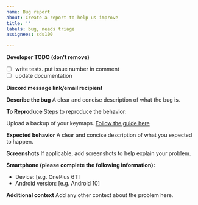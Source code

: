 ```yaml
---
name: Bug report
about: Create a report to help us improve
title: ''
labels: bug, needs triage
assignees: sds100

---
```


**Developer TODO (don't remove)**
- [ ] write tests. put issue number in comment
- [ ] update documentation

**Discord message link/email recipient**

**Describe the bug**
A clear and concise description of what the bug is.

**To Reproduce**
Steps to reproduce the behavior:

Upload a backup of your keymaps. [Follow the guide here](https://keymapperorg.github.io/KeyMapper/user-guide/backup-restore)

**Expected behavior**
A clear and concise description of what you expected to happen.

**Screenshots**
If applicable, add screenshots to help explain your problem.

**Smartphone (please complete the following information):**
 - Device: [e.g. OnePlus 6T]
 - Android version: [e.g. Android 10]

**Additional context**
Add any other context about the problem here.
